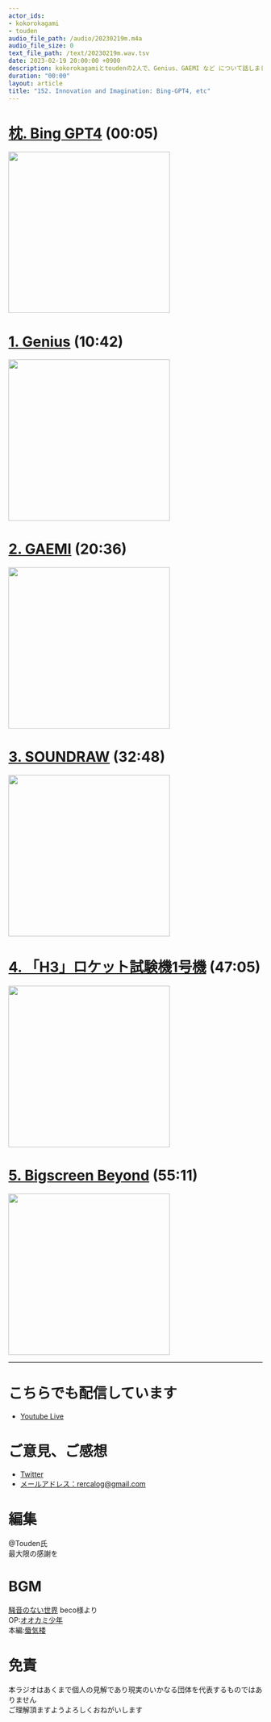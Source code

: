 ```yaml
---
actor_ids:
- kokorokagami
- touden
audio_file_path: /audio/20230219m.m4a
audio_file_size: 0
text_file_path: /text/20230219m.wav.tsv
date: 2023-02-19 20:00:00 +0900
description: kokorokagamiとtoudenの2人で、Genius、GAEMI など について話しました。
duration: "00:00"
layout: article
title: "152. Innovation and Imagination: Bing-GPT4, etc"
---
```


# [枕. Bing GPT4](https://gigazine.net/news/20230206-microsoft-openai-bing-gpt4/) (00:05)

[<img src="https://i.gzn.jp/img/2023/02/06/microsoft-openai-bing-gpt4/00_m.jpg" width="320dp">](https://gigazine.net/news/20230206-microsoft-openai-bing-gpt4/)

# [1. Genius](https://gihyo.jp/article/2023/02/genius) (10:42)

[<img src="https://th.bing.com/th/id/OIP.fBrF8iN3t9wJnxaPT4J3WgHaEP?pid=ImgDet&rs=1" width="320dp">](https://gihyo.jp/article/2023/02/genius)

# [2. GAEMI](https://robotstart.info/2023/02/13/moriyama_mikata-no168.html) (20:36)

[<img src="https://robotstart.info/wp-content/uploads/2023/02/P2490426.jpg" width="320dp">](https://robotstart.info/2023/02/13/moriyama_mikata-no168.html)

# [3. SOUNDRAW](https://xtech.nikkei.com/atcl/nxt/column/18/02305/121600003/) (32:48)

[<img src="https://cdn-xtech.nikkei.com/atcl/nxt/column/18/02305/121600003/zu01.jpg?__scale=w:500,h:225&_sh=0de0900df0" width="320dp">](https://xtech.nikkei.com/atcl/nxt/column/18/02305/121600003/)

# [4. 「H3」ロケット試験機1号機](https://sorae.info/space/20230217-h3-abort.html) (47:05)

[<img src="https://sorae.info/wp-content/uploads/2023/02/H3-2023-02-17-abort-JAXA.jpg" width="320dp">](https://sorae.info/space/20230217-h3-abort.html)

# [5. Bigscreen Beyond](https://gigazine.net/news/20230214-vr-bigscreen-beyond/) (55:11)

[<img src="https://i.gzn.jp/img/2023/02/14/vr-bigscreen-beyond/00_m.jpg" width="320dp">](https://gigazine.net/news/20230214-vr-bigscreen-beyond/)

___

# こちらでも配信しています
- [Youtube Live](https://www.youtube.com/channel/UCD1zo-WnyFdE5w0pqvKblkA)

# ご意見、ご感想
- [Twitter](https://twitter.com/recalog1)
- [メールアドレス：rercalog@gmail.com](rercalog@gmail.com)

# 編集

@Touden氏  
最大限の感謝を  

# BGM

[騒音のない世界](http://noiselessworld.net/) beco様より  
OP:[オオカミ少年](https://soundcloud.com/baron1_3/wolfboy)  
本編:[蜃気楼](https://soundcloud.com/baron1_3/shinkirou)  

# 免責

本ラジオはあくまで個人の見解であり現実のいかなる団体を代表するものではありません  
ご理解頂ますようよろしくおねがいします  
